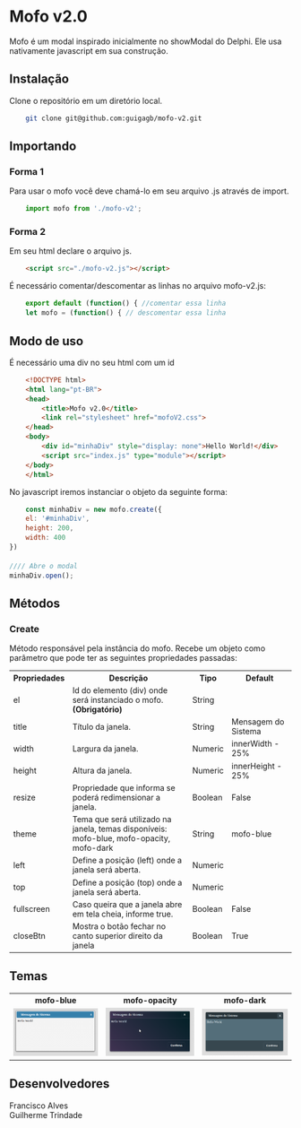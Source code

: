 # Mofo v2.0

Mofo é um modal inspirado inicialmente no showModal do Delphi. 
Ele usa nativamente javascript em sua construção.

## Instalação

Clone o repositório em um diretório local.

```sh
    git clone git@github.com:guigagb/mofo-v2.git
```

## Importando

<h3>Forma 1</h3>

Para usar o mofo você deve chamá-lo em seu arquivo .js através de import.

```javascript
    import mofo from './mofo-v2';
```

<h3>Forma 2</h3>

Em seu html declare o arquivo js.

```html
    <script src="./mofo-v2.js"></script>
```

É necessário comentar/descomentar as linhas no arquivo mofo-v2.js:

```javascript
    export default (function() { //comentar essa linha
    let mofo = (function() { // descomentar essa linha
```

## Modo de uso

É necessário uma div no seu html com um id
```html
    <!DOCTYPE html>
    <html lang="pt-BR">
    <head>
        <title>Mofo v2.0</title>
        <link rel="stylesheet" href="mofoV2.css">
    </head>
    <body>
        <div id="minhaDiv" style="display: none">Hello World!</div>
        <script src="index.js" type="module"></script>
    </body>
    </html>
```
No javascript iremos instanciar o objeto da seguinte forma:

```javascript
    const minhaDiv = new mofo.create({
    el: '#minhaDiv',
    height: 200,
    width: 400
})

//// Abre o modal
minhaDiv.open();
```

## Métodos

<h3>Create</h3>

Método responsável pela instância do mofo. Recebe um objeto como parâmetro que pode ter as seguintes propriedades passadas:

<table>
    <tr>
        <th>Propriedades</th>
        <th>Descrição</th>
        <th>Tipo</th>
        <th>Default</th>
    </tr>
    <tr>
        <td>el</td>
        <td>Id do elemento (div) onde será instanciado o mofo. <strong>(Obrigatório)</strong></td>
        <td>String</td>
        <td></td>
    </tr>
    <tr>
        <td>title</td>
        <td>Título da janela.</td>
        <td>String</td>
        <td>Mensagem do Sistema</td>
    </tr>
    <tr>
        <td>width</td>
        <td>Largura da janela.</td>
        <td>Numeric</td>
        <td>innerWidth - 25%</td>
    </tr>
    <tr>
        <td>height</td>
        <td>Altura da janela.</td>
        <td>Numeric</td>
        <td>innerHeight - 25%</td>
    </tr>
    <tr>
        <td>resize</td>
        <td>Propriedade que informa se poderá redimensionar a janela.</td>
        <td>Boolean</td>
        <td>False</td>
    </tr>
    <tr>
        <td>theme</td>
        <td>Tema que será utilizado na janela, temas disponíveis:<br>
        mofo-blue, mofo-opacity, mofo-dark </td>
        <td>String</td>
        <td>mofo-blue</td>
    </tr>
    <tr>
        <td>left</td>
        <td>Define a posição (left) onde a janela será aberta.</td>
        <td>Numeric</td>
        <td></td>
    </tr>
    <tr>
        <td>top</td>
        <td>Define a posição (top) onde a janela será aberta.</td>
        <td>Numeric</td>
        <td></td>
    </tr>
    <tr>
        <td>fullscreen</td>
        <td>Caso queira que a janela abre em tela cheia, informe true.</td>
        <td>Boolean</td>
        <td>False</td>
    </tr>
    <tr>
        <td>closeBtn</td>
        <td>Mostra o botão fechar no canto superior direito da janela</td>
        <td>Boolean</td>
        <td>True</td>
    </tr>
</table>

## Temas

<table>
    <tr>
        <th>mofo-blue</th>
        <th>mofo-opacity</th>
        <th>mofo-dark</th>
    </tr>
    <tr>
        <td><img src="images/mofo.png"></td>
        <td><img src="images/mofo-opacity.png"></td>
        <td><img src="images/mofo-dark.png"></td>
    </tr>
</table>

## Desenvolvedores

Francisco Alves<br>
Guilherme Trindade